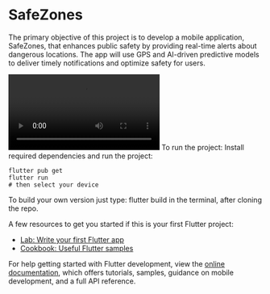 # SafeZones
The primary objective of this project is to develop a mobile application, SafeZones, that enhances public safety by providing real-time alerts about dangerous locations. The app will use GPS and AI-driven predictive models to deliver timely notifications and optimize safety for users.

![prototype](prototype_video.mp4)
To run the project:
Install required dependencies and run the project:
```
flutter pub get
flutter run
# then select your device
```

To build your own version just type: flutter build in the terminal, after cloning the repo.

A few resources to get you started if this is your first Flutter project:

- [Lab: Write your first Flutter app](https://docs.flutter.dev/get-started/codelab)
- [Cookbook: Useful Flutter samples](https://docs.flutter.dev/cookbook)

For help getting started with Flutter development, view the
[online documentation](https://docs.flutter.dev/), which offers tutorials,
samples, guidance on mobile development, and a full API reference.
